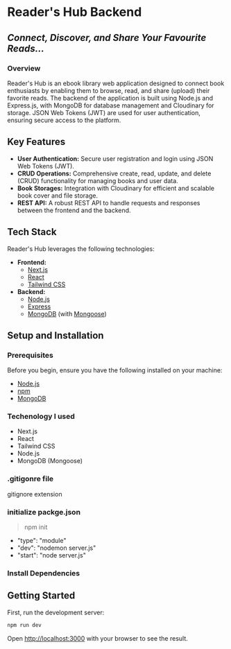 # Reader's Hub Backend
## _Connect, Discover, and Share Your Favourite Reads..._

### Overview
Reader's Hub is an ebook library web application designed to connect book enthusiasts by enabling them to browse, read, and share (upload) their favorite reads. The backend of the application is built using Node.js and Express.js, with MongoDB for database management and Cloudinary for storage. JSON Web Tokens (JWT) are used for user authentication, ensuring secure access to the platform.

## Key Features
- **User Authentication:** Secure user registration and login using JSON Web Tokens (JWT).
- **CRUD Operations:** Comprehensive create, read, update, and delete (CRUD) functionality for managing books and user data.
- **Book Storages:** Integration with Cloudinary for efficient and scalable book cover and file storage.
- **REST API:** A robust REST API to handle requests and responses between the frontend and the backend.

## Tech Stack
Reader's Hub leverages the following technologies:
- **Frontend:**
  - [Next.js](https://nextjs.org/)
  - [React](https://reactjs.org/)
  - [Tailwind CSS](https://tailwindcss.com/)
- **Backend:**
  - [Node.js](https://nodejs.org/)
  - [Express](https://expressjs.com/)
  - [MongoDB](https://www.mongodb.com/) (with [Mongoose](https://mongoosejs.com/))

## Setup and Installation

### Prerequisites

Before you begin, ensure you have the following installed on your machine:

- [Node.js](https://nodejs.org/)
- [npm](https://www.npmjs.com/)
- [MongoDB](https://www.mongodb.com/)

### Techenology I used

- Next.js
- React
- Tailwind CSS
- Node.js
- MongoDB (Mongoose)

### .gitigonre file
gitignore extension

### initialize packge.json
> npm init
- "type": "module"
- "dev": "nodemon server.js"
- "start": "node server.js"


### Install Dependencies

## Getting Started

First, run the development server:

```bash
npm run dev
```

Open [http://localhost:3000](http://localhost:3000) with your browser to see the result.
